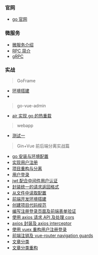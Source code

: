 ### 官网

- [go 官网](https://golang.org/)

### 微服务

- [微服务介绍](Go/Micro_services/start.md)
- [RPC 简介](Go/Micro_services/RPC.md)
- [gRPC](go/Micro_services/gRPC.md)

### 实战

> GoFrame

- [环境搭建](Go/Goframe/start.md)
- []()

> go-vue-admin

- [air 实现 go 的热重载](Go/Go_vue_admin/air.md)

> webapp

- [测试一](Go/Web_app/install.md)

> Gin+Vue 前后端分离实战篇

- [go 安装与环境配置](Go/Gin_vue_web/goInstall.md)
- [实现用户注册](Go/Gin_vue_web/userLogon.md)
- [项目重构与分离](Go/Gin_vue_web/RAndS.md)
- [用户登录](Go/Gin_vue_web/Login.md)
- [jwt 配合中间件用户认证](Go/Gin_vue_web/jwtSSO.md)
- [封装统一的请求返回格式](Go/Gin_vue_web/Request.md)
- [从文件中读取配置](Go/Gin_vue_web/readFile.md)
- [前端开发环境搭建](Go/Gin_vue_web/environmentConstruction.md)
- [创建项目代码规范](Go/Gin_vue_web/codeSpecification.md)
- [编写注册登录页面及前端表单验证](Go/Gin_vue_web/formValidation.md)
- [使用 axios 请求 API 及处理 cors](Go/Gin_vue_web/cors.md)
- [axios 封装及 axios interceptor](Go/Gin_vue_web/axiosPackage.md)
- [使用 vuex 重构用户注册登录](Go/Gin_vue_web/vuex.md)
- [前端注销及 vue-router navigation guards](Go/Gin_vue_web/logout.md)
- [文章分类](Go/Gin_vue_web/category.md)
- [文章分类重构](Go/Gin_vue_web/ArticleReconstruction.md)
